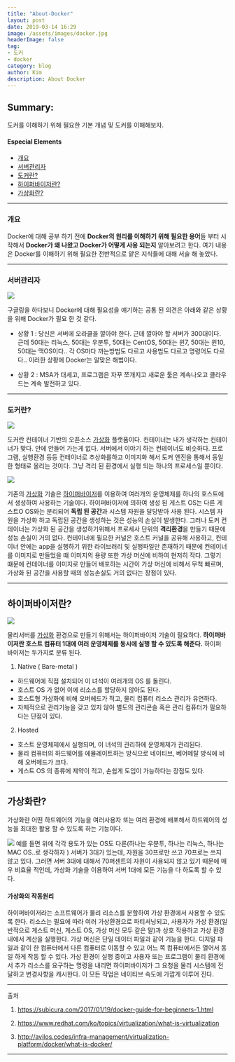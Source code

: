 ```yaml
---
title: "About-Docker"
layout: post
date: 2019-03-14 16:29
image: /assets/images/docker.jpg
headerImage: false
tag:
- 도커
- docker
category: blog
author: Kim
description: About Docker
---
```


## Summary:

도커를 이해하기 위해 필요한 기본 개념 및 도커를 이해해보자.

#### Especial Elements
- [개요](#개요)
- [서버관리자](#서버관리자)
- [도커란?](#도커란)
- [하이퍼바이저란?](#하이퍼바이저란)
- [가상화란?](#가상화란)

---
### 개요
 Docker에 대해 공부 하기 전에 **Docker의 원리를 이해하기 위해 필요한 용어**들 부터 시작해서 **Docker가 왜 나왔고 Docker가 어떻게 사용 되는지** 알아보려고 한다. 여기 내용은 Docker를 이해하기 위해 필요한 전반적으로 얕은 지식들에 대해 서술 해 놓았다. 

---
### 서버관리자
![](https://user-images.githubusercontent.com/23470733/54335885-b430fe00-466d-11e9-823f-ba489ca3dfed.PNG)
 
 구글링을 하다보니 Docker에 대해 필요성을 얘기하는 공통 된 의견은 아래와 같은 상황을 위해 Docker가 필요 한 것 같다.
 - 상황 1 : 당신은 서버에 오라클을 깔아야 한다. 근데 깔아야 할 서버가 300대이다. 근데 50대는 리눅스, 50대는 우분투, 50대는 CentOS, 50대는 윈7, 50대는 윈10, 50대는 맥OS이다.. 각 OS마다 까는방법도 다르고 사용법도 다르고 명령어도 다르다.. 이러한 상황에 Docker는 알맞은 해법이다.

 - 상황 2 : MSA가 대세고, 프로그램은 자꾸 쪼개지고 새로운 툴은 계속나오고 클라우드는 계속 발전하고 있다.

---
### 도커란?
![](https://user-images.githubusercontent.com/23470733/54337759-412a8600-4673-11e9-9fd2-babd3615cf85.PNG)
 
 도커란 컨테이너 기반의 오픈소스 [가상화](#가상화란?) 플랫폼이다.
컨테이너는 내가 생각하는 컨테이너가 맞다. 안에 안들어 가는게 없다. 서버에서 이야기 하는 컨테이너도 비슷하다. 프로그램, 실행환경 등등 컨테이너로 추상화를하고 이미지화 해서 도커 엔진을 통해서 동일한 형태로 올리는 것이다. 그냥 격리 된 환경에서 실행 되는 하나의 프로세스일 뿐이다.

![](https://user-images.githubusercontent.com/23470733/54337923-bd24ce00-4673-11e9-9b70-5849afd3a782.PNG)
 
 기존의 [가상화](#가상화란?) 기술은 [하이퍼바이저](#하이퍼바이저란?)를 이용하여 여러개의 운영체제를 하나의 호스트에서 생성하여 사용하는 기술이다. 하이퍼바이저에 의하여 생성 된 게스트 OS는 다른 게스트O OS와는 분리되어 **독립 된 공간**과 시스템 자원을 달당받아 사용 된다. 시스템 자원을 가상화 하고 독립된 공간을 생성하는 것은 성능의 손실이 발생한다. 
그러나 도커 컨테이너는 가상화 된 공간을 생성하기위해서 프로세사 단위의 **격리환경**을 만들기 때문에 성능 손실이 거의 없다. 컨테이너에 필요한 커널은 호스트 커널을 공유해 사용하고, 컨테이너 안에는 app을 실행하기 위한 라이브러리 및 실행파일만 존재하기 때문에 컨테이너를 이미지로 만들었을 떄 이미지의 용량 또한 가상 머신에 비하여 현저히 작다. 그렇기 떄문에 컨테이너를 이미지로 만들어 배포하는 시간이 가상 머신에 비해서 무척 빠르며, 가상화 된 공간을 사용할 때의 성능손실도 거의 없다는 장점이 있다.
 

---

## 하이퍼바이저란?
![](https://user-images.githubusercontent.com/23470733/54246513-8ae27600-4578-11e9-9032-63fc9c1d26ca.PNG)

물리서버를 [가상화](#가상화란?) 환경으로 만들기 위해서는 하이퍼바이저 기술이 필요하다.
**하이퍼바이저란 호스트 컴퓨터 1대에 여러 운영체제를 동시에 실행 할 수 있도록 해준다.**
하이퍼 바이저는 두가지로 분류 된다.

1) Native ( Bare-metal )
- 하드웨어에 직접 설치되어 이 녀석이 여러개의 OS 를 돌린다.
- 호스트 OS 가 없어 이에 리소스를 할당하지 않아도 된다.
- 호스트형 가상화에 비해 오버헤드가 적고, 물리 컴퓨터 리소스 관리가 유연하다.
- 자체적으로 관리기능을 갖고 있지 않아 별도의 관리콘솔 혹은 관리 컴퓨터가 필요하다는 단점이 있다.

2) Hosted
- 호스트 운영체제에서 실행되며, 이 녀석의 관리하에 운영체제가 관리된다.
- 물리 컴퓨터의 하드웨어를 에뮬레이트하는 방식으로 네이티브, 베어메탈 방식에 비해 오버헤드가 크다.
- 게스트 OS 의 종류에 제약이 적고, 손쉽게 도입이 가능하다는 장점도 있다.

---

## 가상화란?
 가상화란 어떤 하드웨어의 기능을 여러사용자 또는 여러 환경에 배포해서 하드웨어의 성능을 최대한 활용 할 수 있도록 하는 기능이다.

![](https://user-images.githubusercontent.com/23470733/54336302-0de5f800-466f-11e9-9ea0-127e3b3b918d.PNG)
 예를 들면 위에 각각 용도가 있는 OS도 다른(하나는 우분투, 하나는 리눅스, 하나는 MAC OS..로 생각하자 ) 서버가 3대가 있는데, 자원을 30프로만 쓰고 70프로는 쓰지 않고 있다. 그러면 서버 3대에 대해서 70퍼센트의 자원이 사용되지 않고 있기 때문에 매우 비효율 적인데, 가상화 기술을 이용하여 서버 1대에 모든 기능을 다 하도록 할 수 있다.

#### 가상화의 작동원리
 하이퍼바이저라는 소프트웨어가 물리 리소스를 분할하여 가상 환경에서 사용할 수 있도록 한다. 리소스는 필요에 따라 여러 가상환경으로 파티셔닝되고, 사용자가 가상 환경(일반적으로 게스트 머신, 게스트 OS, 가상 머신 모두 같은 말)과 상호 작용하고 가상 환경 내에서 계산을 실행한다. 가상 머신은 단일 데이터 파일과 같이 기능을 한다. 디지털 파일과 같이 한 컴퓨터에서 다른 컴퓨터로 이동할 수 있고 어느 쪽 컴퓨터에서든 열어서 동일 하게 작동 할 수 있다. 
가상 환경이 실행 중이고 사용자 또는 프로그램이 물리 환경에서 추가 리소스를 요구하는 명령을 내리면 하이퍼바이저가 그 요청을 물리 시스템에 전달하고 변경사항을 캐시한다. 이 모든 작업은 네이티브 속도에 가깝게 이루어 진다.

---
출처

1) https://subicura.com/2017/01/19/docker-guide-for-beginners-1.html

2) https://www.redhat.com/ko/topics/virtualization/what-is-virtualization

3) http://avilos.codes/infra-management/virtualization-platform/docker/what-is-docker/

---